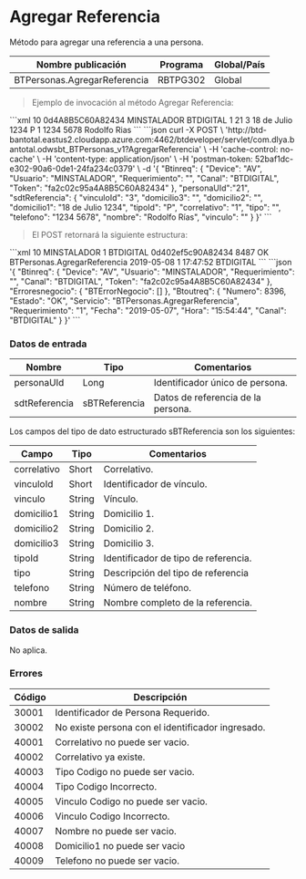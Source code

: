 # Agregar Referencia 

Método para agregar una referencia a una persona. 

Nombre publicación | Programa | Global/País 
--------- | ----------- | ----------- 
BTPersonas.AgregarReferencia | RBTPG302 | Global 

> Ejemplo de invocación al método Agregar Referencia: 

<code-group> 
<code-block title="XML" active> 
```xml 
<soapenv:Envelope xmlns:soapenv="http://schemas.xmlsoap.org/soap/envelope/" xmlns:bts="http://uy.com.dlya.bantotal/BTSOA/"> 
   <soapenv:Header/> 
   <soapenv:Body> 
      <bts:BTPersonas.AgregarReferencia> 
         <bts:Btinreq> 
            <bts:Device>10</bts:Device> 
            <bts:Token>0d4A8B5C60A82434</bts:Token> 
            <bts:Usuario>MINSTALADOR</bts:Usuario> 
            <bts:Canal>BTDIGITAL</bts:Canal> 
            <bts:Requerimiento>1</bts:Requerimiento> 
         </bts:Btinreq> 
         <bts:personaUId>21</bts:personaUId> 
         <bts:sdtReferencia> 
            <bts:vinculoId>3</bts:vinculoId> 
            <bts:domicilio3></bts:domicilio3> 
            <bts:domicilio2></bts:domicilio2> 
            <bts:domicilio1>18 de Julio 1234</bts:domicilio1> 
            <bts:tipoId>P</bts:tipoId> 
            <bts:correlativo>1</bts:correlativo> 
            <bts:tipo></bts:tipo> 
            <bts:telefono>1234 5678</bts:telefono> 
            <bts:nombre>Rodolfo Rias</bts:nombre> 
            <bts:vinculo></bts:vinculo> 
         </bts:sdtReferencia> 
      </bts:BTPersonas.AgregarReferencia> 
   </soapenv:Body> 
</soapenv:Envelope> 
``` 
</code-block> 

<code-block title="JSON"> 
```json 
curl -X POST \ 
  'http://btd-bantotal.eastus2.cloudapp.azure.com:4462/btdeveloper/servlet/com.dlya.bantotal.odwsbt_BTPersonas_v1?AgregarReferencia' \ 
  -H 'cache-control: no-cache' \ 
  -H 'content-type: application/json' \ 
  -H 'postman-token: 52baf1dc-e302-90a6-0de1-24fa234c0379' \ 
  -d '{ 
	"Btinreq": { 
		"Device": "AV", 
		"Usuario": "MINSTALADOR", 
		"Requerimiento": "", 
		"Canal": "BTDIGITAL", 
		"Token": "fa2c02c95a4A8B5C60A82434" 
	}, 
	"personaUId":"21", 
	"sdtReferencia": { 
		"vinculoId": "3", 
		"domicilio3": "", 
		"domicilio2": "", 
		"domicilio1": "18 de Julio 1234", 
		"tipoId": "P", 
		"correlativo": "1", 
		"tipo": "", 
		"telefono": "1234 5678", 
		"nombre": "Rodolfo Rías", 
		"vinculo": "" 
	} 
}' 
``` 
</code-block> 
</code-group> 

> El POST retornará la siguiente estructura: 

<code-group> 
<code-block title="XML" active> 
```xml 
<SOAP-ENV:Envelope xmlns:SOAP-ENV="http://schemas.xmlsoap.org/soap/envelope/" xmlns:xsd="http://www.w3.org/2001/XMLSchema" xmlns:SOAP-ENC="http://schemas.xmlsoap.org/soap/encoding/" xmlns:xsi="http://www.w3.org/2001/XMLSchema-instance"> 
   <SOAP-ENV:Body> 
      <BTPersonas.AgregarReferenciaResponse xmlns="http://uy.com.dlya.bantotal/BTSOA/"> 
         <Btinreq> 
            <Device>10</Device> 
            <Usuario>MINSTALADOR</Usuario> 
            <Requerimiento>1</Requerimiento> 
            <Canal>BTDIGITAL</Canal> 
            <Token>0d402ef5c90A82434</Token> 
         </Btinreq> 
         <Erroresnegocio></Erroresnegocio> 
         <Btoutreq> 
            <Numero>8487</Numero> 
            <Estado>OK</Estado> 
            <Servicio>BTPersonas.AgregarReferencia</Servicio> 
            <Fecha>2019-05-08</Fecha> 
            <Requerimiento>1</Requerimiento> 
            <Hora>17:47:52</Hora> 
            <Canal>BTDIGITAL</Canal> 
         </Btoutreq> 
      </BTPersonas.AgregarReferenciaResponse> 
   </SOAP-ENV:Body> 
</SOAP-ENV:Envelope> 
``` 
</code-block> 

<code-block title="JSON"> 
```json 
'{ 
	"Btinreq": { 
		"Device": "AV", 
		"Usuario": "MINSTALADOR", 
		"Requerimiento": "", 
		"Canal": "BTDIGITAL", 
		"Token": "fa2c02c95a4A8B5C60A82434" 
	}, 
    "Erroresnegocio": { 
        "BTErrorNegocio": [] 
    }, 
    "Btoutreq": { 
        "Numero": 8396, 
        "Estado": "OK", 
        "Servicio": "BTPersonas.AgregarReferencia", 
        "Requerimiento": "1", 
        "Fecha": "2019-05-07", 
        "Hora": "15:54:44", 
        "Canal": "BTDIGITAL" 
    } 
}' 
``` 
</code-block> 
</code-group>  

### Datos de entrada 

Nombre | Tipo | Comentarios 
--------- | ----------- | ----------- 
personaUId | Long | Identificador único de persona. 
sdtReferencia | sBTReferencia | Datos de referencia de la persona. 

Los campos del tipo de dato estructurado sBTReferencia son los siguientes: 

Campo | Tipo | Comentarios 
--------- | ----------- | ----------- 
correlativo	| Short | Correlativo. 
vinculoId | Short | Identificador de vínculo. 
vinculo | String | Vínculo. 
domicilio1 | String | Domicilio 1. 
domicilio2 | String | Domicilio 2. 
domicilio3 | String | Domicilio 3. 
tipoId | String | Identificador de tipo de referencia. 
tipo | String | Descripción del tipo de referencia 
telefono	| String | Número de teléfono. 
nombre | String | Nombre completo de la referencia. 

### Datos de salida 

No aplica. 

### Errores 

Código | Descripción 
--------- | ----------- 
30001 | Identificador de Persona Requerido. 
30002 | No existe persona con el identificador ingresado. 
40001 | Correlativo no puede ser vacio. 
40002 | Correlativo ya existe. 
40003 | Tipo Codigo no puede ser vacio. 
40004 | Tipo Codigo Incorrecto. 
40005 | Vinculo Codigo no puede ser vacio. 
40006 | Vinculo Codigo Incorrecto. 
40007 | Nombre no puede ser vacio. 
40008 | Domicilio1 no puede ser vacio 
40009 | Telefono no puede ser vacio. 

 
